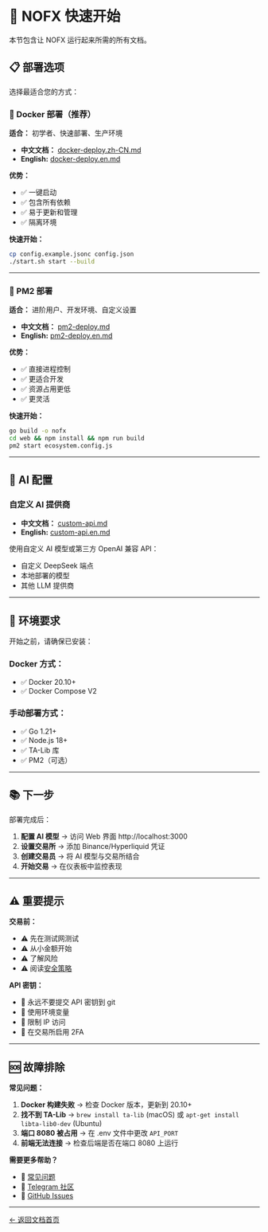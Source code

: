 # 🚀 NOFX 快速开始

本节包含让 NOFX 运行起来所需的所有文档。

## 📋 部署选项

选择最适合您的方式：

### 🐳 Docker 部署（推荐）

**适合：** 初学者、快速部署、生产环境

- **中文文档：** [docker-deploy.zh-CN.md](docker-deploy.zh-CN.md)
- **English:** [docker-deploy.en.md](docker-deploy.en.md)

**优势：**
- ✅ 一键启动
- ✅ 包含所有依赖
- ✅ 易于更新和管理
- ✅ 隔离环境

**快速开始：**
```bash
cp config.example.jsonc config.json
./start.sh start --build
```

---

### 🔧 PM2 部署

**适合：** 进阶用户、开发环境、自定义设置

- **中文文档：** [pm2-deploy.md](pm2-deploy.md)
- **English:** [pm2-deploy.en.md](pm2-deploy.en.md)

**优势：**
- ✅ 直接进程控制
- ✅ 更适合开发
- ✅ 资源占用更低
- ✅ 更灵活

**快速开始：**
```bash
go build -o nofx
cd web && npm install && npm run build
pm2 start ecosystem.config.js
```

---

## 🤖 AI 配置

### 自定义 AI 提供商

- **中文文档：** [custom-api.md](custom-api.md)
- **English:** [custom-api.en.md](custom-api.en.md)

使用自定义 AI 模型或第三方 OpenAI 兼容 API：
- 自定义 DeepSeek 端点
- 本地部署的模型
- 其他 LLM 提供商

---

## 🔑 环境要求

开始之前，请确保已安装：

### Docker 方式：
- ✅ Docker 20.10+
- ✅ Docker Compose V2

### 手动部署方式：
- ✅ Go 1.21+
- ✅ Node.js 18+
- ✅ TA-Lib 库
- ✅ PM2（可选）

---

## 📚 下一步

部署完成后：

1. **配置 AI 模型** → 访问 Web 界面 http://localhost:3000
2. **设置交易所** → 添加 Binance/Hyperliquid 凭证
3. **创建交易员** → 将 AI 模型与交易所结合
4. **开始交易** → 在仪表板中监控表现

---

## ⚠️ 重要提示

**交易前：**
- ⚠️ 先在测试网测试
- ⚠️ 从小金额开始
- ⚠️ 了解风险
- ⚠️ 阅读[安全策略](../../SECURITY.md)

**API 密钥：**
- 🔑 永远不要提交 API 密钥到 git
- 🔑 使用环境变量
- 🔑 限制 IP 访问
- 🔑 在交易所启用 2FA

---

## 🆘 故障排除

**常见问题：**

1. **Docker 构建失败** → 检查 Docker 版本，更新到 20.10+
2. **找不到 TA-Lib** → `brew install ta-lib` (macOS) 或 `apt-get install libta-lib0-dev` (Ubuntu)
3. **端口 8080 被占用** → 在 .env 文件中更改 `API_PORT`
4. **前端无法连接** → 检查后端是否在端口 8080 上运行

**需要更多帮助？**
- 📖 [常见问题](../guides/faq.zh-CN.md)
- 💬 [Telegram 社区](https://t.me/nofx_dev_community)
- 🐛 [GitHub Issues](https://github.com/tinkle-community/nofx/issues)

---

[← 返回文档首页](../README.md)

